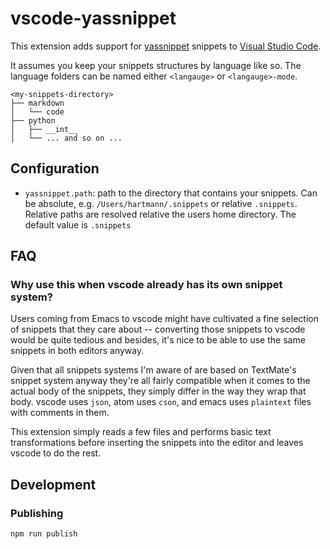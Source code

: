# vscode-yassnippet

This extension adds support for [yassnippet][emacs-yassnippet] snippets to
[Visual Studio Code][vscode].

It assumes you keep your snippets structures by language like so. The language
folders can be named either `<langauge>` or `<langauge>-mode`.

```
<my-snippets-directory>
├── markdown
│   └── code
├── python
│   ├── __int__
│   └── ... and so on ...
```

## Configuration

* `yassnippet.path`: path to the directory that contains your snippets. Can be
absolute, e.g. `/Users/hartmann/.snippets` or relative `.snippets`. Relative
paths are resolved relative the users home directory. The default value is
`.snippets`

## FAQ

### Why use this when vscode already has its own snippet system?

Users coming from Emacs to vscode might have cultivated a fine selection of
snippets that they care about -- converting those snippets to vscode would be
quite tedious and besides, it's nice to be able to use the same snippets in
both editors anyway.

Given that all snippets systems I'm aware of are based on TextMate's snippet
system anyway they're all fairly compatible when it comes to the actual body of
the snippets, they simply differ in the way they wrap that body. vscode uses
`json`, atom uses `cson`, and emacs uses `plaintext` files with comments in
them.

This extension simply reads a few files and performs basic text transformations
before inserting the snippets into the editor and leaves vscode to do the rest.

## Development

### Publishing

```bash
npm run publish
```

[emacs-yassnippet]: https://github.com/joaotavora/yasnippet
[vscode]: https://code.visualstudio.com/
